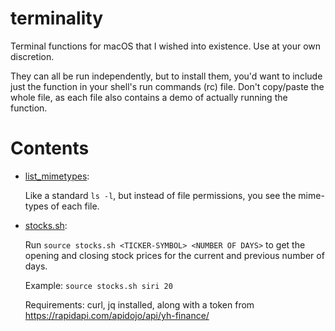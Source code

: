 # terminality
Terminal functions for macOS that I wished into existence. Use at your own discretion.

They can all be run independently, but to install them, you'd want to include just the function
in your shell's run commands (rc) file. Don't copy/paste the whole file, as each file also contains
a demo of actually running the function.

# Contents

 - [list_mimetypes](list_mimetypes.sh):

    Like a standard `ls -l`, but instead of file permissions, you see the mime-types of
    each file.

- [stocks.sh](stocks.sh):

    Run `source stocks.sh <TICKER-SYMBOL> <NUMBER OF DAYS>` to get the opening and closing
    stock prices for the current and previous number of days.

    Example: `source stocks.sh siri 20`

    Requirements: curl, jq installed, along with a token from https://rapidapi.com/apidojo/api/yh-finance/
